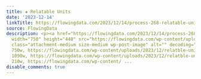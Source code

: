 ```yaml
---
title: ✚ Relatable Units
date: '2023-12-14'
linkTitle: https://flowingdata.com/2023/12/14/process-268-relatable-units/
source: FlowingData
description: <p><a href="https://flowingdata.com/2023/12/14/process-268-relatable-units/"><img
  width="750" height="448" src="https://flowingdata.com/wp-content/uploads/2023/12/relatble-units-featured-750x448.png"
  class="attachment-medium size-medium wp-post-image" alt="" decoding="async" srcset="https://flowingdata.com/wp-content/uploads/2023/12/relatble-units-featured-750x448.png
  750w, https://flowingdata.com/wp-content/uploads/2023/12/relatble-units-featured-1090x651.png
  1090w, https://flowingdata.com/wp-content/uploads/2023/12/relatble-units-featured-210x125.png
  210w, https://flowingdata.com/wp-content/ ...
disable_comments: true
---
```

<p><a href="https://flowingdata.com/2023/12/14/process-268-relatable-units/"><img width="750" height="448" src="https://flowingdata.com/wp-content/uploads/2023/12/relatble-units-featured-750x448.png" class="attachment-medium size-medium wp-post-image" alt="" decoding="async" srcset="https://flowingdata.com/wp-content/uploads/2023/12/relatble-units-featured-750x448.png 750w, https://flowingdata.com/wp-content/uploads/2023/12/relatble-units-featured-1090x651.png 1090w, https://flowingdata.com/wp-content/uploads/2023/12/relatble-units-featured-210x125.png 210w, https://flowingdata.com/wp-content/ ...